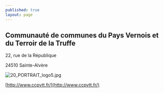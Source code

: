 ```yaml
---
published: true
layout: page
---
```




## Communauté de communes du Pays Vernois et du Terroir de la Truffe

22, rue de la République

24510 Sainte-Alvère

![20_PORTRAIT_logo5.jpg]({{site.baseurl}}/data/images/20/portrait/20_PORTRAIT_logo5.jpg)

[http://www.ccpvtt.fr/](http://www.ccpvtt.fr/)
